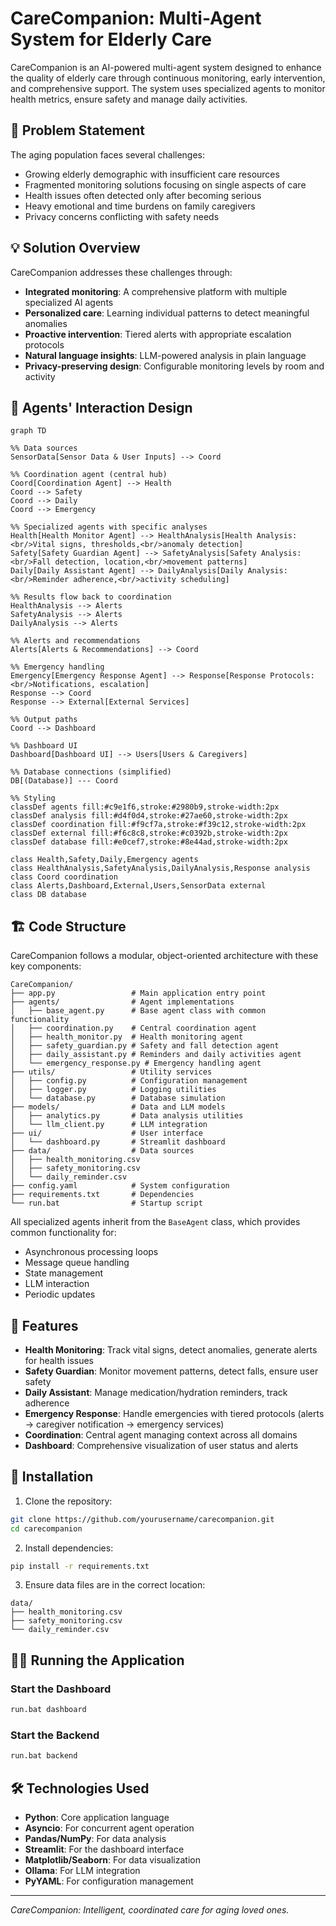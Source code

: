 # CareCompanion: Multi-Agent System for Elderly Care

CareCompanion is an AI-powered multi-agent system designed to enhance the quality of elderly care through continuous monitoring, early intervention, and comprehensive support. The system uses specialized agents to monitor health metrics, ensure safety and manage daily activities.

## 🌟 Problem Statement

The aging population faces several challenges:

- Growing elderly demographic with insufficient care resources
- Fragmented monitoring solutions focusing on single aspects of care
- Health issues often detected only after becoming serious
- Heavy emotional and time burdens on family caregivers
- Privacy concerns conflicting with safety needs

## 💡 Solution Overview

CareCompanion addresses these challenges through:

- **Integrated monitoring**: A comprehensive platform with multiple specialized AI agents
- **Personalized care**: Learning individual patterns to detect meaningful anomalies
- **Proactive intervention**: Tiered alerts with appropriate escalation protocols
- **Natural language insights**: LLM-powered analysis in plain language
- **Privacy-preserving design**: Configurable monitoring levels by room and activity

## 🔄 Agents' Interaction Design

```mermaid
graph TD

%% Data sources
SensorData[Sensor Data & User Inputs] --> Coord

%% Coordination agent (central hub)
Coord[Coordination Agent] --> Health
Coord --> Safety
Coord --> Daily
Coord --> Emergency

%% Specialized agents with specific analyses
Health[Health Monitor Agent] --> HealthAnalysis[Health Analysis:<br/>Vital signs, thresholds,<br/>anomaly detection]
Safety[Safety Guardian Agent] --> SafetyAnalysis[Safety Analysis:<br/>Fall detection, location,<br/>movement patterns]
Daily[Daily Assistant Agent] --> DailyAnalysis[Daily Analysis:<br/>Reminder adherence,<br/>activity scheduling]

%% Results flow back to coordination
HealthAnalysis --> Alerts
SafetyAnalysis --> Alerts
DailyAnalysis --> Alerts

%% Alerts and recommendations
Alerts[Alerts & Recommendations] --> Coord

%% Emergency handling
Emergency[Emergency Response Agent] --> Response[Response Protocols:<br/>Notifications, escalation]
Response --> Coord
Response --> External[External Services]

%% Output paths
Coord --> Dashboard

%% Dashboard UI
Dashboard[Dashboard UI] --> Users[Users & Caregivers]

%% Database connections (simplified)
DB[(Database)] --- Coord

%% Styling
classDef agents fill:#c9e1f6,stroke:#2980b9,stroke-width:2px
classDef analysis fill:#d4f0d4,stroke:#27ae60,stroke-width:2px
classDef coordination fill:#f9cf7a,stroke:#f39c12,stroke-width:2px
classDef external fill:#f6c8c8,stroke:#c0392b,stroke-width:2px
classDef database fill:#e0cef7,stroke:#8e44ad,stroke-width:2px

class Health,Safety,Daily,Emergency agents
class HealthAnalysis,SafetyAnalysis,DailyAnalysis,Response analysis
class Coord coordination
class Alerts,Dashboard,External,Users,SensorData external
class DB database
```

## 🏗️ Code Structure

CareCompanion follows a modular, object-oriented architecture with these key components:

```
CareCompanion/
├── app.py                 # Main application entry point
├── agents/                # Agent implementations
│   ├── base_agent.py      # Base agent class with common functionality
│   ├── coordination.py    # Central coordination agent
│   ├── health_monitor.py  # Health monitoring agent
│   ├── safety_guardian.py # Safety and fall detection agent
│   ├── daily_assistant.py # Reminders and daily activities agent
│   └── emergency_response.py # Emergency handling agent
├── utils/                 # Utility services
│   ├── config.py          # Configuration management
│   ├── logger.py          # Logging utilities
│   └── database.py        # Database simulation
├── models/                # Data and LLM models
│   ├── analytics.py       # Data analysis utilities
│   └── llm_client.py      # LLM integration
├── ui/                    # User interface
│   └── dashboard.py       # Streamlit dashboard
├── data/                  # Data sources
│   ├── health_monitoring.csv
│   ├── safety_monitoring.csv
│   └── daily_reminder.csv
├── config.yaml            # System configuration
├── requirements.txt       # Dependencies
└── run.bat                # Startup script
```

All specialized agents inherit from the `BaseAgent` class, which provides common functionality for:
- Asynchronous processing loops
- Message queue handling
- State management
- LLM interaction
- Periodic updates

## 🚀 Features

- **Health Monitoring**: Track vital signs, detect anomalies, generate alerts for health issues
- **Safety Guardian**: Monitor movement patterns, detect falls, ensure user safety
- **Daily Assistant**: Manage medication/hydration reminders, track adherence
- **Emergency Response**: Handle emergencies with tiered protocols (alerts → caregiver notification → emergency services)
- **Coordination**: Central agent managing context across all domains
- **Dashboard**: Comprehensive visualization of user status and alerts

## 🔧 Installation

1. Clone the repository:
```bash
git clone https://github.com/yourusername/carecompanion.git
cd carecompanion
```

2. Install dependencies:
```bash
pip install -r requirements.txt
```

3. Ensure data files are in the correct location:
```
data/
├── health_monitoring.csv
├── safety_monitoring.csv
└── daily_reminder.csv
```

## 🏃‍♂️ Running the Application

### Start the Dashboard

```bash
run.bat dashboard
```

### Start the Backend

```bash
run.bat backend
```

## 🛠️ Technologies Used

- **Python**: Core application language
- **Asyncio**: For concurrent agent operation
- **Pandas/NumPy**: For data analysis
- **Streamlit**: For the dashboard interface
- **Matplotlib/Seaborn**: For data visualization
- **Ollama**: For LLM integration
- **PyYAML**: For configuration management

---

*CareCompanion: Intelligent, coordinated care for aging loved ones.*
